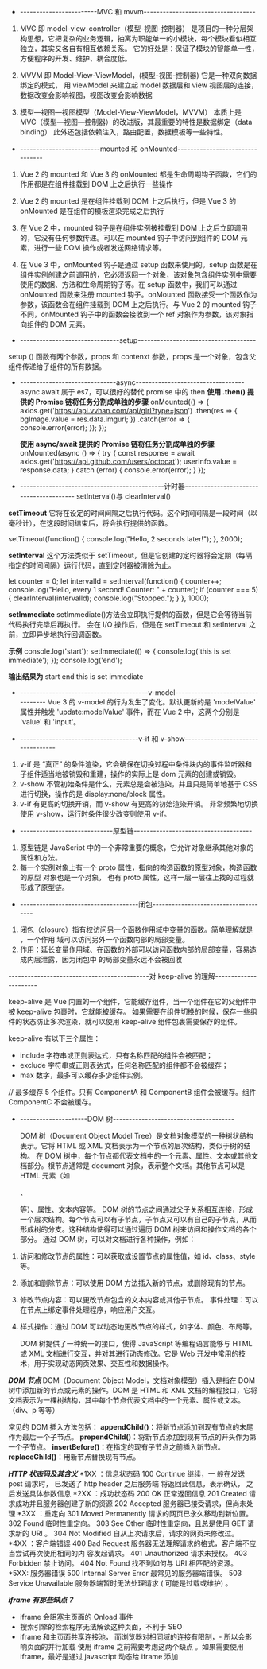 - ------------------------MVC 和 mvvm-----------------------------------

1. MVC 即 model-view-controller（模型-视图-控制器）
   是项目的一种分层架构思想，它把复杂的业务逻辑，抽离为职能单一的小模块，每个模块看似相互独立，其实又各自有相互依赖关系。
   它的好处是：保证了模块的智能单一性，方便程序的开发、维护、耦合度低。

2. MVVM 即 Model-View-ViewModel，(模型-视图-控制器)
   它是一种双向数据绑定的模式， 用 viewModel 来建立起 model 数据层和 view 视图层的连接，数据改变会影响视图，视图改变会影响数据

3. 模型—视图—视图模型（Model-View-ViewModel，MVVM）
   本质上是 MVC（模型—视图—控制器）的改进版，其最重要的特性是数据绑定（data binding）
   此外还包括依赖注入，路由配置，数据模板等一些特性。

- -------------------------mounted 和 onMounted--------------------------------

1. Vue 2 的 mounted 和 Vue 3 的 onMounted 都是生命周期钩子函数，它们的作用都是在组件挂载到 DOM 上之后执行一些操作

2. Vue 2 的 mounted 是在组件挂载到 DOM 上之后执行，但是 Vue 3 的 onMounted 是在组件的模板渲染完成之后执行

3. 在 Vue 2 中，mounted 钩子是在组件实例被挂载到 DOM 上之后立即调用的，它没有任何参数传递。可以在 mounted 钩子中访问到组件的 DOM 元素，进行一些 DOM 操作或者发送网络请求等。

4. 在 Vue 3 中，onMounted 钩子是通过 setup 函数来使用的。setup 函数是在组件实例创建之前调用的，它必须返回一个对象，该对象包含组件实例中需要使用的数据、方法和生命周期钩子等。在 setup 函数中，我们可以通过 onMounted 函数来注册 mounted 钩子。onMounted 函数接受一个函数作为参数，该函数会在组件挂载到 DOM 上之后执行。与 Vue 2 的 mounted 钩子不同，onMounted 钩子中的函数会接收到一个 ref 对象作为参数，该对象指向组件的 DOM 元素。

- -------------------------------setup-------------------------------------

setup () 函数有两个参数，props 和 contenxt 参数，props 是一个对象，包含父组件传递给子组件的所有数据。

- ------------------------------async----------------------------------
  async await 属于 es7，可以很好的替代 promise 中的 then
  **使用 .then() 提供的 Promise 链将任务分割成单独的步骤**
  onMounted(() => {
  axios.get('https://api.vvhan.com/api/girl?type=json')
  .then(res => {
  bgImage.value = res.data.imgurl;
  })
  .catch(error => {
  console.error(error);
  });
  });

  **使用 async/await 提供的 Promise 链将任务分割成单独的步骤**
  onMounted(async () => {
  try {
  const response = await axios.get('https://api.github.com/users/octocat');
  userInfo.value = response.data;
  } catch (error) {
  console.error(error);
  }
  });

- ---------------------------------------------计时器----------------------------------------
  setInterval()与 clearInterval()

**setTimeout**
它将在设定的时间间隔之后执行代码。这个时间间隔是一段时间（以毫秒计），在这段时间结束后，将会执行提供的函数。

setTimeout(function() {
console.log("Hello, 2 seconds later!");
}, 2000);

**setInterval**
这个方法类似于 setTimeout，但是它创建的定时器将会定期（每隔指定的时间间隔）运行代码，直到定时器被清除为止。

let counter = 0;
let intervalId = setInterval(function() {
counter++;
console.log("Hello, every 1 second! Counter: " + counter);
if (counter === 5) {
clearInterval(intervalId);
console.log("Stopped.");
}
}, 1000);

**setImmediate**
setImmediate()方法会立即执行提供的函数，但是它会等待当前代码执行完毕后再执行。
会在 I/O 操作后，但是在 setTimeout 和 setInterval 之前，立即异步地执行回调函数。

**示例**
console.log('start');
setImmediate(() => {
console.log('this is set immediate');
});
console.log('end');

**输出结果为**
start
end
this is set immediate

- ----------------------------------------v-model----------------------------------
  Vue 3 的 v-model 的行为发生了变化。默认更新的是 'modelValue' 属性并触发 'update:modelValue' 事件，而在 Vue 2 中，这两个分别是 'value' 和 'input'。

- -------------------------------------v-if 和 v-show----------------------------------

1. v-if 是 “真正” 的条件渲染，它会确保在切换过程中条件块内的事件监听器和子组件适当地被销毁和重建，操作的实际上是 dom 元素的创建或销毁。
2. v-show 不管初始条件是什么，元素总是会被渲染，并且只是简单地基于 CSS 进行切换，操作的是 display:none/block 属性。
3. v-if 有更高的切换开销，而 v-show 有更高的初始渲染开销。
   非常频繁地切换使用 v-show，运行时条件很少改变则使用 v-if。

- -----------------------------原型链-------------------------------------

1.  原型链是 JavaScript 中的一个非常重要的概念，它允许对象继承其他对象的属性和方法。
2.  每一个实例对象上有一个 proto 属性，指向的构造函数的原型对象，构造函数的原型 对象也是一个对象， 也有 proto 属性，这样一层一层往上找的过程就形成了原型链。

- -------------------------------------闭包-------------------------------------

1. 闭包（closure）指有权访问另一个函数作用域中变量的函数。简单理解就是 ，一个作用 域可以访问另外一个函数内部的局部变量。
2. 作用：延长变量作用域、在函数的外部可以访问函数内部的局部变量，容易造成内层泄露，因为闭包中 的局部变量永远不会被回收

--------------------------------------------对 keep-alive 的理解----------------------

keep-alive 是 Vue 内置的一个组件，它能缓存组件，当一个组件在它的父组件中被 keep-alive 包裹时，它就能被缓存。
如果需要在组件切换的时候，保存一些组件的状态防止多次渲染，就可以使用 keep-alive 组件包裹需要保存的组件。

keep-alive 有以下三个属性：

- include 字符串或正则表达式，只有名称匹配的组件会被匹配；
- exclude 字符串或正则表达式，任何名称匹配的组件都不会被缓存；
- max 数字，最多可以缓存多少组件实例。

<keep-alive include="ComponentA, ComponentB" exclude="ComponentC" max="5">// 最多缓存 5 个组件。只有 ComponentA 和 ComponentB 组件会被缓存。组件 ComponentC 不会被缓存。
<router-view></router-view>
</keep-alive>

- ---------------------DOM 树--------------------------------------

  DOM 树（Document Object Model Tree）是文档对象模型的一种树状结构表示。它将 HTML 或 XML 文档表示为一个节点的层次结构，类似于树的结构。
  在 DOM 树中，每个节点都代表文档中的一个元素、属性、文本或其他文档部分。根节点通常是 document 对象，表示整个文档。其他节点可以是 HTML 元素（如 <div>、<p> 等）、属性、文本内容等。
  DOM 树的节点之间通过父子关系相互连接，形成一个层次结构。每个节点可以有子节点，子节点又可以有自己的子节点，从而形成树的分支。这种结构使得可以通过遍历 DOM 树来访问和操作文档的各个部分。
  通过 DOM 树，可以对文档进行各种操作，例如：

1.  访问和修改节点的属性：可以获取或设置节点的属性值，如 id、class、style 等。
2.  添加和删除节点：可以使用 DOM 方法插入新的节点，或删除现有的节点。
3.  修改节点内容：可以更改节点包含的文本内容或其他子节点。
    事件处理：可以在节点上绑定事件处理程序，响应用户交互。
4.  样式操作：通过 DOM 可以动态地更改节点的样式，如字体、颜色、布局等。

    DOM 树提供了一种统一的接口，使得 JavaScript 等编程语言能够与 HTML 或 XML 文档进行交互，并对其进行动态修改。它是 Web 开发中常用的技术，用于实现动态网页效果、交互性和数据操作。

**_DOM 节点_**
DOM（Document Object Model，文档对象模型）插入是指在 DOM 树中添加新的节点或元素的操作。DOM 是 HTML 和 XML 文档的编程接口，它将文档表示为一棵树结构，其中每个节点代表文档中的一个元素、属性或文本。（div、p 等等）

常见的 DOM 插入方法包括：
**appendChild()**：将新节点添加到现有节点的末尾作为最后一个子节点。
**prependChild()**：将新节点添加到现有节点的开头作为第一个子节点。
**insertBefore()**：在指定的现有子节点之前插入新节点。
**replaceChild()**：用新节点替换现有节点。

**_HTTP 状态码及其含义_**
\*1XX ：信息状态码
100 Continue 继续，⼀ 般在发送 post 请求时， 已发送了 http header 之后服务端
将返回此信息，表示确认， 之后发送具体参数信息
\*2XX ：成功状态码
200 OK 正常返回信息
201 Created 请求成功并且服务器创建了新的资源
202 Accepted 服务器已接受请求，但尚未处理
\*3XX ：重定向
301 Moved Permanently 请求的网页已永久移动到新位置。
302 Found 临时性重定向。
303 See Other 临时性重定向，且总是使用 GET 请求新的 URI 。
304 Not Modified 自从上次请求后，请求的网页未修改过。
\*4XX ：客户端错误
400 Bad Request 服务器⽆法理解请求的格式，客户端不应当尝试再次使用相同的内
容发起请求。
401 Unauthorized 请求未授权。
403 Forbidden 禁止访问。
404 Not Found 找不到如何与 URI 相匹配的资源。
\*5XX: 服务器错误
500 Internal Server Error 最常⻅的服务器端错误。
503 Service Unavailable 服务器端暂时⽆法处理请求 ( 可能是过载或维护) 。

**_iframe 有那些缺点？_**

- iframe 会阻塞主⻚⾯的 Onload 事件
- 搜索引擎的检索程序无法解读这种⻚⾯，不利于 SEO
- iframe 和主⻚⾯共享连接池， 而浏览器对相同域的连接有限制，- 所以会影响⻚⾯的并⾏加载
  使用 iframe 之前需要考虑这两个缺点 。如果需要使用 iframe，最好是通过 javascript 动态给 iframe 添加
